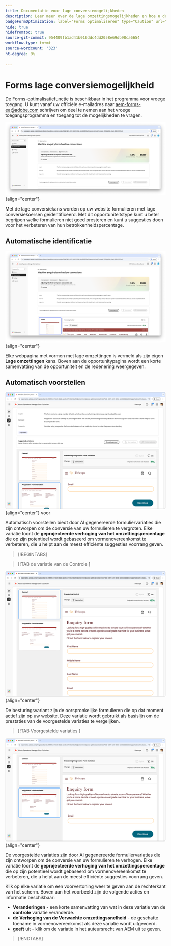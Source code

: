 ```yaml
---
title: Documentatie voor lage conversiemogelijkheden
description: Leer meer over de lage omzettingsmogelijkheden en hoe u deze kunt gebruiken om de betrokkenheid van formulieren op uw website te verbeteren.
badgeFormOptimization: label="Forms optimaliseren" type="Caution" url="../../opportunity-types/form-optimization.md" tooltip="Forms optimaliseren"
hide: true
hidefromtoc: true
source-git-commit: 954409fb1ad41b016ddc4dd2058e69db98ca6654
workflow-type: tm+mt
source-wordcount: '323'
ht-degree: 0%

---
```



# Forms lage conversiemogelijkheid

<span class="preview"> De Forms-optimalisatiefunctie is beschikbaar in het programma voor vroege toegang. U kunt vanaf uw officiële e-mailadres naar aem-forms-ea@adobe.com schrijven om deel te nemen aan het vroege toegangsprogramma en toegang tot de mogelijkheden te vragen. </span>

![ Lage omzettingskansen ](./assets/low-conversions/hero.png){align="center"}

Met de lage conversiekans worden op uw website formulieren met lage conversiekoersen geïdentificeerd. Met dit opportuniteitstype kunt u beter begrijpen welke formulieren niet goed presteren en kunt u suggesties doen voor het verbeteren van hun betrokkenheidspercentage.

## Automatische identificatie

![ auto-identificeer lage omzettingen ](./assets/low-conversions/auto-identify.png){align="center"}

Elke webpagina met vormen met lage omzettingen is vermeld als zijn eigen **Lage omzettingen** kans. Boven aan de opportunitypagina wordt een korte samenvatting van de opportuniteit en de redenering weergegeven.

## Automatisch voorstellen

![ auto-stelt lage omzettingen ](./assets/low-conversions/auto-suggest.png){align="center"} voor

Automatisch voorstellen biedt door AI gegenereerde formuliervariaties die zijn ontworpen om de conversie van uw formulieren te vergroten. Elke variatie toont de **geprojecteerde verhoging van het omzettingspercentage** die op zijn potentieel wordt gebaseerd om vormenovereenkomst te verbeteren, die u helpt aan de meest efficiënte suggesties voorrang geven.

>[!BEGINTABS]

>[!TAB  de variatie van de Controle ]

![ de variaties van de Controle ](./assets/low-conversions/control-variation.png){align="center"}

De besturingsvariant zijn de oorspronkelijke formulieren die op dat moment actief zijn op uw website. Deze variatie wordt gebruikt als basislijn om de prestaties van de voorgestelde variaties te vergelijken.

>[!TAB  Voorgestelde variaties ]

![ Voorgestelde variaties ](./assets/low-conversions/suggested-variations.png){align="center"}

De voorgestelde variaties zijn door AI gegenereerde formuliervariaties die zijn ontworpen om de conversie van uw formulieren te verhogen. Elke variatie toont de **geprojecteerde verhoging van het omzettingspercentage** die op zijn potentieel wordt gebaseerd om vormenovereenkomst te verbeteren, die u helpt aan de meest efficiënte suggesties voorrang geven.

Klik op elke variatie om een voorvertoning weer te geven aan de rechterkant van het scherm. Boven aan het voorbeeld zijn de volgende acties en informatie beschikbaar:

* **Veranderingen** - een korte samenvatting van wat in deze variatie van de **controle** variatie veranderde.
* **de Verhoging van de Verwachte omzettingssnelheid** - de geschatte toename in vormenovereenkomst als deze variatie wordt uitgevoerd.
* **geeft** uit - klik om de variatie in het auteursrecht van AEM uit te geven.

>[!ENDTABS]


<!-- 

## Auto-optimize

[!BADGE Ultimate]{type=Positive tooltip="Ultimate"}

![Auto-optimize low conversions](./assets/low-conversions/auto-optimize.png){align="center"}

Sites Optimizer Ultimate adds the ability to deploy auto-optimization for the issues found by the low conversions opportunity.

>[!BEGINTABS]

>[!TAB Test multiple]


>[!TAB Publish selected]

{{auto-optimize-deploy-optimization-slack}}

>[!TAB Request approval]

{{auto-optimize-request-approval}}

>[!ENDTABS]


-->